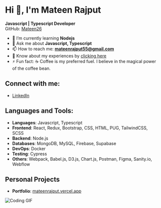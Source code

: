 # Hi 👋, I'm Mateen Rajput

**Javascript | Typescript Developer**  
GitHub: [Mateen26](https://github.com/mateen26)

- 🌱 I’m currently learning **Nodejs**
- 💬 Ask me about **Javascript, Typescript**
- 📫 How to reach me: **mateenrajput55@gmail.com**
- 📄 Know about my experiences by [clicking here](https://mateenrajput.vercel.app/)
- ⚡ Fun fact: ☕️ Coffee is my preferred fuel. I believe in the magical power of the coffee bean.

## Connect with me:
- [LinkedIn](https://www.linkedin.com/in/mateen-rajput-193a50188/)

## Languages and Tools:
- **Languages**: Javascript, Typescript
- **Frontend**: React, Redux, Bootstrap, CSS, HTML, PUG, TailwindCSS, SCSS
- **Backend**: Node.js
- **Databases**: MongoDB, MySQL, Firebase, Supabase
- **DevOps**: Docker
- **Testing**: Cypress
- **Others**: Webpack, Babel.js, D3.js, Chart.js, Postman, Figma, Sanity.io, Webflow

## Personal Projects
- **Portfolio**: [mateenrajput.vercel.app](https://mateenrajput.vercel.app/)

![Coding GIF](https://i.pinimg.com/originals/d4/81/f3/d481f3c72e283309071f79e01b05c06d.gif)
